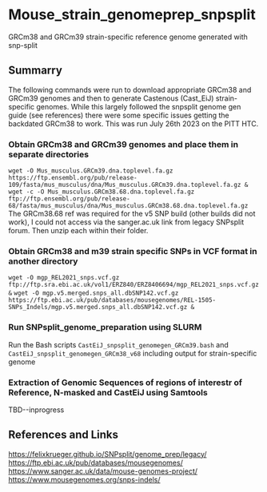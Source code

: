 # Mouse_strain_genomeprep_snpsplit
GRCm38 and GRCm39 strain-specific reference genome generated with snp-split

## Summarry
The following commands were run to download appropriate GRCm38 and GRCm39 genomes and then to generate Castenous (Cast_EiJ) strain-specific genomes. While this largely followed the snpsplit genome gen guide (see references) there were some specific issues getting the backdated GRCm38 to work. This was run July 26th 2023 on the PITT HTC.

### Obtain GRCm38 and GRCm39 genomes and place them in separate directories
`wget -O Mus_musculus.GRCm39.dna.toplevel.fa.gz https://ftp.ensembl.org/pub/release-109/fasta/mus_musculus/dna/Mus_musculus.GRCm39.dna.toplevel.fa.gz &`
`wget -c -O Mus_musculus.GRCm38.68.dna.toplevel.fa.gz ftp://ftp.ensembl.org/pub/release-68/fasta/mus_musculus/dna/Mus_musculus.GRCm38.68.dna.toplevel.fa.gz`
The GRCm38.68 ref was required for the v5 SNP build (other builds did not work), I could not access via the sanger.ac.uk link from legacy SNPsplit forum. Then unzip each within their folder.

### Obtain GRCm38 and m39 strain specific SNPs in VCF format in another directory
`wget -O mgp_REL2021_snps.vcf.gz ftp://ftp.sra.ebi.ac.uk/vol1/ERZ840/ERZ8406694/mgp_REL2021_snps.vcf.gz &`
`wget -O mgp.v5.merged.snps_all.dbSNP142.vcf.gz https://ftp.ebi.ac.uk/pub/databases/mousegenomes/REL-1505-SNPs_Indels/mgp.v5.merged.snps_all.dbSNP142.vcf.gz &`

### Run SNPsplit_genome_preparation using SLURM
Run the Bash scripts `CastEiJ_snpsplit_genomegen_GRCm39.bash` and `CastEiJ_snpsplit_genomegen_GRCm38_v68` including output for strain-specific genome

### Extraction of Genomic Sequences of regions of interestr of Reference, N-masked and CastEiJ using Samtools
TBD--inprogress

## References and Links
https://felixkrueger.github.io/SNPsplit/genome_prep/legacy/
https://ftp.ebi.ac.uk/pub/databases/mousegenomes/
https://www.sanger.ac.uk/data/mouse-genomes-project/
https://www.mousegenomes.org/snps-indels/
